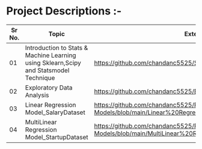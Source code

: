 # Project Descriptions  :-

|Sr No.|Topic|External Link |
|-|-|-|
|01|Introduction to Stats & Machine Learning using Sklearn,Scipy and Statsmodel Technique |https://github.com/chandanc5525/Stats-Machine-Learning- |
|02|Exploratory Data Analysis|https://github.com/chandanc5525/Exploratory-Data-Analysis|
|03|Linear Regression Model_SalaryDataset|https://github.com/chandanc5525/Regression-Models/blob/main/Linear%20Regression%20Model_SalaryData.ipynb
|04|MultiLinear Regression Model_StartupDataset|https://github.com/chandanc5525/Regression-Models/blob/main/MultiLinear%20Regression%20Model_StartupsData.ipynb|
